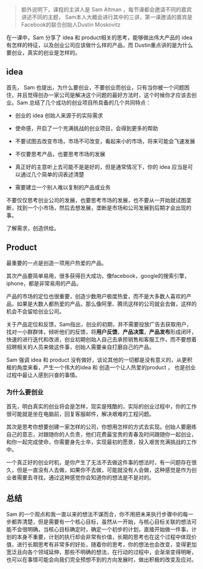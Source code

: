 > 额外说明下，课程的主讲人是 Sam Altman ，每节课都会邀请不同的嘉宾讲述不同的主题， Sam本人大概会进行其中的三讲，第一课邀请的嘉宾是 Facebook的联合创始人Dustin Moskovitz

在一课中，Sam 分享了 idea 和 product相关的思考，能够做出伟大产品的 idea 有怎样的特征，以及创业公司应该做什么样的产品，而 Dustin重点讲的是为什么要创业，真实的创业是怎样的。

 

##  idea

首先， Sam 也提出，为什么要创业，不要创业而创业，只有当你被一个问题困住，并且觉得创办一家公司是解决这个问题的最好方法时，这个时候你才应该去创业。Sam 总结了几个成功的创业项目所具备的几个共同特点：

- 创业的 idea 创始人来源于的实际需求

- 使命感，开启了一个充满挑战的创业项目，会得到更多的帮助

- 不要试图去改变市场，市场不可改变，看起来小的市场，将来可能会飞速发展

- 不仅要思考产品，也要思考市场的发展

- 真正好的主意听上去可能不是是好的，但是通常情况下，你的 idea 应当是可以通过几个简单的词表述清楚

- 需要建立一个别人难以复制的产品或业务

  

不要仅仅思考创业公司的发展，也要思考市场的发展，也不要从一开始就试图垄断，找到一个小市场，然后去想发展，垄断是市场和公司发展到后期才会出现的事。



了解需求，创造供给。



## Product

最重要的一点是创造一项用户热爱的产品。

其次产品要简单易用，很多获得巨大成功，像facebook，google的搜索引擎，iphone，都是非常易用的产品。

产品的市场的定位也很重要，创造少数用户极度热爱，而不是大多数人喜欢的产品，如果是大数人都热爱的产品，那么像阿里、腾讯这样的公司就会去做，这样的机会不会留给创业公司。



关于产品定位和反馈，Sam指出，创业的初期，并不需要投放广告去获取用户，找对一小群群体，倾听他们的反馈，将**用户反馈**，**产品决策**，**产品发布**形成闭环，快速的进行迭代和改进，创业初期创始人自己去承担销售和客服工作，而不要想着招聘相关的人员来做这件事，创始人需要亲自打磨自己的产品。



Sam 强调 idea 和 product 没有做好，谈论其他的一切都是没有意义的，从更积极的角度来看，产生一个伟大的idea 和 创造一个让人热爱的product ， 也是创业过程中最让人感到兴奋的事情。



### 为什么要创业



首先，明白真实的创业将会是怎样，现实是残酷的，实际的创业过程中，你的工作很可能就是坐在电脑前，回复客服邮件，解决艰难的工程问题。



其次是思考你想要创建一家怎样的公司，你想用怎样的方式去实现。创始人要磨练自己的意志，对跟随你的人负责，他们花费最宝贵的青春及时间跟随你一起创业，和你一起完成使命，你需要身先士卒，实现最初的愿景，投入艰苦充满挑战的工作中。



一个真正好的创业时机，是你产生了无法不去做这件事的想法时，有一问题存在很久，但是一直没有人去做，如果你不去做，可能就没有人会做，这种感觉是作为创业者需要去寻找，通过这种感觉你会知道你的想法是不是对的。



## 总结



Sam 的一个观点和我一直以来的想法不谋而合，你不用把未来执行步骤中的每一步都弄清楚，但是需要有一个核心目标，虽然从一开始，与核心目标关联的想法可能不会很明确，当核心目标确定时，确定一个初步的计划，直接开始做一件事，计划的本身不重要，计划的执行却会非常有价值，长期的思考也在这个过程中体现价值，进行长期思考有非常多的好处，随着你的思考，你的想法也会改变，变得更加宽泛且向各个领域延伸，那些不明确的想法，在行动的过程中，会渐渐变得明晰，也可以在事情可能会向我们完全预想不到的方向发展时，做出积极的改变及应对。





